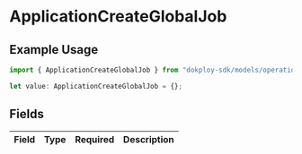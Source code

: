 # ApplicationCreateGlobalJob

## Example Usage

```typescript
import { ApplicationCreateGlobalJob } from "dokploy-sdk/models/operations";

let value: ApplicationCreateGlobalJob = {};
```

## Fields

| Field       | Type        | Required    | Description |
| ----------- | ----------- | ----------- | ----------- |